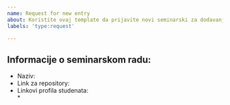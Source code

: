 ```yaml
---
name: Request for new entry
about: Koristite ovaj template da prijavite novi seminarski za dodavanje
labels: 'type:request'

---
```


## Informacije o seminarskom radu:
* Naziv:
* Link za repository:
* Linkovi profila studenata:  
    * 
